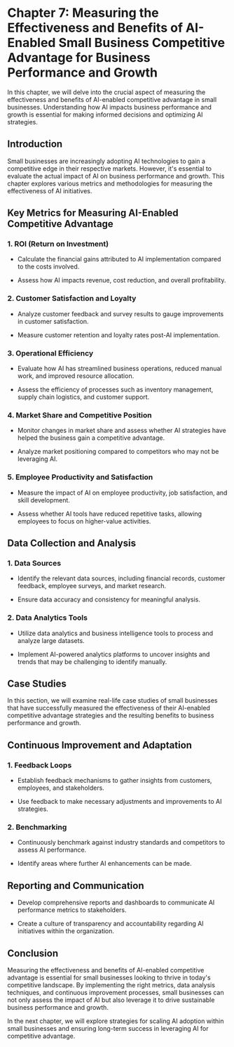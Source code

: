 Chapter 7: Measuring the Effectiveness and Benefits of AI-Enabled Small Business Competitive Advantage for Business Performance and Growth
==========================================================================================================================================

In this chapter, we will delve into the crucial aspect of measuring the effectiveness and benefits of AI-enabled competitive advantage in small businesses. Understanding how AI impacts business performance and growth is essential for making informed decisions and optimizing AI strategies.

Introduction
------------

Small businesses are increasingly adopting AI technologies to gain a competitive edge in their respective markets. However, it's essential to evaluate the actual impact of AI on business performance and growth. This chapter explores various metrics and methodologies for measuring the effectiveness of AI initiatives.

Key Metrics for Measuring AI-Enabled Competitive Advantage
----------------------------------------------------------

### 1. **ROI (Return on Investment)**

* Calculate the financial gains attributed to AI implementation compared to the costs involved.

* Assess how AI impacts revenue, cost reduction, and overall profitability.

### 2. **Customer Satisfaction and Loyalty**

* Analyze customer feedback and survey results to gauge improvements in customer satisfaction.

* Measure customer retention and loyalty rates post-AI implementation.

### 3. **Operational Efficiency**

* Evaluate how AI has streamlined business operations, reduced manual work, and improved resource allocation.

* Assess the efficiency of processes such as inventory management, supply chain logistics, and customer support.

### 4. **Market Share and Competitive Position**

* Monitor changes in market share and assess whether AI strategies have helped the business gain a competitive advantage.

* Analyze market positioning compared to competitors who may not be leveraging AI.

### 5. **Employee Productivity and Satisfaction**

* Measure the impact of AI on employee productivity, job satisfaction, and skill development.

* Assess whether AI tools have reduced repetitive tasks, allowing employees to focus on higher-value activities.

Data Collection and Analysis
----------------------------

### 1. **Data Sources**

* Identify the relevant data sources, including financial records, customer feedback, employee surveys, and market research.

* Ensure data accuracy and consistency for meaningful analysis.

### 2. **Data Analytics Tools**

* Utilize data analytics and business intelligence tools to process and analyze large datasets.

* Implement AI-powered analytics platforms to uncover insights and trends that may be challenging to identify manually.

Case Studies
------------

In this section, we will examine real-life case studies of small businesses that have successfully measured the effectiveness of their AI-enabled competitive advantage strategies and the resulting benefits to business performance and growth.

Continuous Improvement and Adaptation
-------------------------------------

### 1. **Feedback Loops**

* Establish feedback mechanisms to gather insights from customers, employees, and stakeholders.

* Use feedback to make necessary adjustments and improvements to AI strategies.

### 2. **Benchmarking**

* Continuously benchmark against industry standards and competitors to assess AI performance.

* Identify areas where further AI enhancements can be made.

Reporting and Communication
---------------------------

* Develop comprehensive reports and dashboards to communicate AI performance metrics to stakeholders.

* Create a culture of transparency and accountability regarding AI initiatives within the organization.

Conclusion
----------

Measuring the effectiveness and benefits of AI-enabled competitive advantage is essential for small businesses looking to thrive in today's competitive landscape. By implementing the right metrics, data analysis techniques, and continuous improvement processes, small businesses can not only assess the impact of AI but also leverage it to drive sustainable business performance and growth.

In the next chapter, we will explore strategies for scaling AI adoption within small businesses and ensuring long-term success in leveraging AI for competitive advantage.
